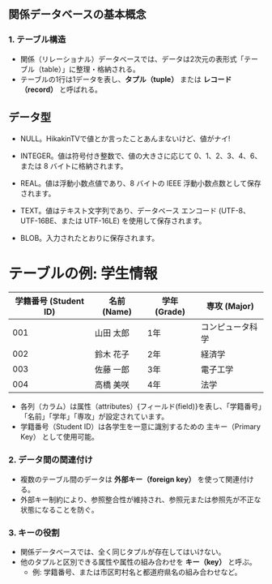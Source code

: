 ## 関係データベースの基本概念

### 1. テーブル構造
- 関係（リレーショナル）データベースでは、データは2次元の表形式「テーブル（table）」に整理・格納される。
- テーブルの1行は1データを表し、**タプル（tuple）** または **レコード（record）** と呼ばれる。

## データ型
- NULL。HikakinTVで値とか言ったことあんまないけど、値がナイ!

- INTEGER。値は符号付き整数で、値の大きさに応じて 0、1、2、3、4、6、または 8 バイトに格納されます。

- REAL。値は浮動小数点値であり、8 バイトの IEEE 浮動小数点数として保存されます。

- TEXT。値はテキスト文字列であり、データベース エンコード (UTF-8、UTF-16BE、または UTF-16LE) を使用して保存されます。

- BLOB。入力されたとおりに保存されます。

# テーブルの例: 学生情報

| 学籍番号 (Student ID) | 名前 (Name)   | 学年 (Grade) | 専攻 (Major)    |
|-----------------------|--------------|--------------|-----------------|
| 001                   | 山田 太郎     | 1年          | コンピュータ科学 |
| 002                   | 鈴木 花子     | 2年          | 経済学          |
| 003                   | 佐藤 一郎     | 3年          | 電子工学        |
| 004                   | 高橋 美咲     | 4年          | 法学            |

- 各列（カラム）は属性（attributes）{フィールド(field)}を表し、「学籍番号」「名前」「学年」「専攻」が設定されています。
- 学籍番号（Student ID）は各学生を一意に識別するための 主キー（Primary Key） として使用可能。


### 2. データ間の関連付け
- 複数のテーブル間のデータは **外部キー（foreign key）** を使って関連付ける。
- 外部キー制約により、参照整合性が維持され、参照元または参照先が不正な状態になることを防ぐ。

### 3. キーの役割
- 関係データベースでは、全く同じタプルが存在してはいけない。
- 他のタプルと区別できる属性や属性の組み合わせを **キー（key）** と呼ぶ。
  - 例: 学籍番号、または市区町村名と都道府県名の組み合わせなど。


